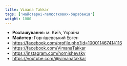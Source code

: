 ```yaml
---
title: Vimana Takkar
tags: ['майстерні-пелюсткових-барабанів']
weight: 1000
---
```


- **Розташування:** м. Київ, Україна
- **Майстер:** Горнішевський Евген
- https://facebook.com/profile.php?id=100011467414116
- https://facebook.com/VimanaTakkar
- https://instagram.com/hornishevsky
- https://youtube.com/@vimanatakkar
